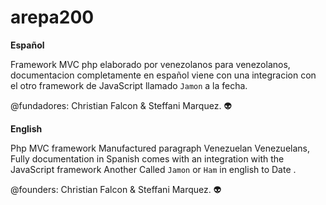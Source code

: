 # arepa200
**Español**

Framework MVC php elaborado por venezolanos para venezolanos, documentacion completamente en español viene con una integracion con el otro framework de JavaScript llamado `Jamon` a la fecha.

@fundadores: Christian Falcon & Steffani Marquez. :alien:

**English**

Php MVC framework Manufactured paragraph Venezuelan Venezuelans, Fully documentation in Spanish comes with an integration with the JavaScript framework Another Called `Jamon` or `Ham` in english to Date .

@founders: Christian Falcon & Steffani Marquez. :alien:
